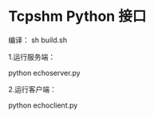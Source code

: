 <br><br>
# Tcpshm Python 接口

编译： sh build.sh

1.运行服务端：

python echoserver.py

2.运行客户端：

python echoclient.py

